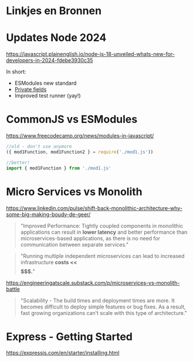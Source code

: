 # Linkjes en Bronnen

# Updates Node 2024

https://javascript.plainenglish.io/node-js-18-unveiled-whats-new-for-developers-in-2024-fdebe3930c35

In short:
- ESModules new standard
- [Private fields](https://developer.mozilla.org/en-US/docs/Web/JavaScript/Reference/Classes/Private_properties)
- Improved test runner (yay!)

# CommonJS vs ESModules

https://www.freecodecamp.org/news/modules-in-javascript/

```js
//old - don't use anymore
({ mod1Function, mod1Function2 } = require('./mod1.js'))

//better!
import { mod1Function } from './mod1.js'

```

# Micro Services vs Monolith 

https://www.linkedin.com/pulse/shift-back-monolithic-architecture-why-some-big-making-boudy-de-geer/

> "Improved Performance: Tightly coupled components in monolithic applications can result in **lower latency** and better performance than microservices-based applications, as there is no need for communication between separate services."

> "Running multiple independent microservices can lead to increased infrastructure **costs << $$$$$$$.**"

https://engineeringatscale.substack.com/p/microservices-vs-monolith-battle

> "Scalability - The build times and deployment times are more. It becomes difficult to deploy simple features or bug fixes. As a result, fast growing organizations can’t scale with this type of architecture."


# Express - Getting Started

https://expressjs.com/en/starter/installing.html
